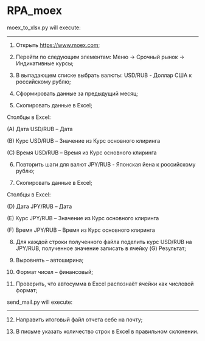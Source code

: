# RPA_moex


moex_to_xlsx.py will execute:
________________
1. Открыть https://www.moex.com;

2. Перейти по следующим элементам: Меню -> Срочный рынок -> Индикативные курсы;

3. В выпадающем списке выбрать валюты: USD/RUB - Доллар США к российскому рублю;

4. Сформировать данные за предыдущий месяц;

5. Скопировать данные в Excel;

Столбцы в Excel:

(A) Дата USD/RUB – Дата

(B) Курс USD/RUB – Значение из Курс основного клиринга

(C) Время USD/RUB – Время из Курс основного клиринга

6. Повторить шаги для валют JPY/RUB - Японская йена к российскому рублю;

7. Скопировать данные в Excel;

Столбцы в Excel:

(D) Дата JPY/RUB – Дата

(E) Курс JPY/RUB – Значение из Курс основного клиринга

(F) Время JPY/RUB – Время из Курс основного клиринга

8. Для каждой строки полученного файла поделить курс USD/RUB на JPY/RUB, полученное значение записать в ячейку (G) Результат;

9. Выровнять – автоширина;

10. Формат чисел – финансовый;

11. Проверить, что автосумма в Excel распознаёт ячейки как числовой формат;


send_mail.py will execute:
________________
12. Направить итоговый файл отчета себе на почту;

13. В письме указать количество строк в Excel в правильном склонении.
